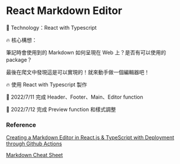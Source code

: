 # React Markdown Editor

:rocket: Technology：React with Typescript

:fire: 核心構想：

筆記時會使用到的 Markdown 如何呈現在 Web 上？是否有可以使用的 package？

最後在爬文中發現這是可以實現的！就來動手做一個編輯器吧！

:fire: 使用 React with Typescript 製作

:pushpin: 2022/7/11 完成 Header、Footer、Main、Editor function

:pushpin: 2022/7/12 完成 Preview function 和樣式調整

### Reference
[Creating a Markdown Editor in React.js & TypeScript with Deployment through Github Actions](https://dev.to/ashwamegh/creating-a-markdown-editor-in-react-js-typescript-with-deployment-through-github-actions-hfn)

[Markdown Cheat Sheet](https://www.markdownguide.org/cheat-sheet/)
